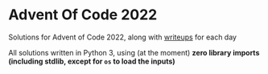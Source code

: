 # Advent Of Code 2022
Solutions for Advent of Code 2022, along with [writeups](Write-Ups.md) for each day

All solutions written in Python 3, using (at the moment) **zero library imports (including stdlib, except for `os` to load the inputs)**